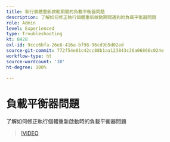 ```yaml
---
title: 執行個體重新啟動期間的負載平衡器問題
description: 了解如何修正執行個體重新啟動期間遇到的負載平衡器問題
role: Admin
level: Experienced
type: Troubleshooting
kt: 8428
exl-id: 9cce6bfa-26e8-416a-bf98-96cd9b5d02ed
source-git-commit: 772f54e81c42cc88b1aa123843c36a06866c024e
workflow-type: ht
source-wordcount: '30'
ht-degree: 100%

---
```


# 負載平衡器問題

了解如何修正執行個體重新啟動時的負載平衡器問題
>[!VIDEO](https://video.tv.adobe.com/v/335984?quality=12)
